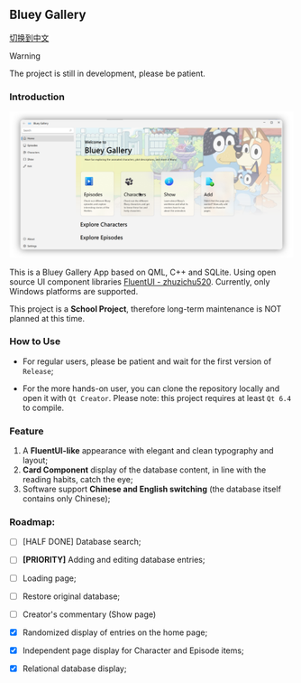 ## Bluey Gallery

[切换到中文](README_Assets/README_zh-CN.md)

> [!warning]
> The project is still in development, please be patient.

### Introduction

![Hero Page](README_Assets/bluey_gallery_en.png)

This is a Bluey Gallery App based on QML, C++ and SQLite. Using open source UI component libraries [FluentUI - zhuzichu520](https://github.com/zhuzichu520/FluentUI). Currently, only Windows platforms are supported.

This project is a **School Project**, therefore long-term maintenance is NOT planned at this time.

### How to Use

- For regular users, please be patient and wait for the first version of `Release`;

- For the more hands-on user, you can clone the repository locally and open it with `Qt Creator`. Please note: this project requires at least `Qt 6.4` to compile.

### Feature

1. A **FluentUI-like** appearance with elegant and clean typography and layout;
2. **Card Component** display of the database content, in line with the reading habits, catch the eye;
3. Software support **Chinese and English switching** (the database itself contains only Chinese);

### Roadmap:

- [ ] [HALF DONE] Database search;
- [ ] **[PRIORITY]** Adding and editing database entries;
- [ ] Loading page;
- [ ] Restore original database;
- [ ] Creator's commentary (Show page)
- [x] Randomized display of entries on the home page;
- [x] Independent page display for Character and Episode items;
- [x] Relational database display;

